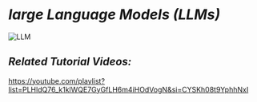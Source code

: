 # *large Language Models (LLMs)*
![LLM](https://github.com/user-attachments/assets/6edbb3d1-829b-4b28-89aa-8dc84e7c6114)



## *Related Tutorial Videos:*

https://youtube.com/playlist?list=PLHldQ76_k1klWQE7GyGfLH6m4iHOdVogN&si=CYSKh08t9YphhNxI
